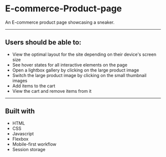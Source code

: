 # E-commerce-Product-page
An E-commerce product page showcasing a sneaker.
<hr>
<h2>Users should be able to:</h2>
<ul>
  <li>View the optimal layout for the site depending on their device's screen size</li>
  <li>See hover states for all interactive elements on the page</li>
  <li>Open a lightbox gallery by clicking on the large product image</li>
  <li>Switch the large product image by clicking on the small thumbnail images</li>
  <li>Add items to the cart</li>
  <li>View the cart and remove items from it</li>
</ul>

<hr>



<h2>Built with</h2>
<ul>
  <li>HTML </li>
  <li>CSS </li>
  <li>Javascript </li>
  <li>Flexbox </li>
  <li> Mobile-first workflow</li>
  <li>Session storage </li>
</ul>
